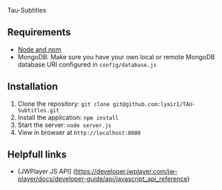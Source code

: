 Tau-Subtitles

## Requirements

- [Node and npm](http://nodejs.org)
- MongoDB: Make sure you have your own local or remote MongoDB database URI configured in `config/database.js`

## Installation

1. Clone the repository: `git clone git@github.com:lyair1/TAU-Subtitles.git`
2. Install the application: `npm install`
3. Start the server: `node server.js`
4. View in browser at `http://localhost:8080`


## Helpfull links

- [JWPlayer JS API] (https://developer.jwplayer.com/jw-player/docs/developer-guide/api/javascript_api_reference)
